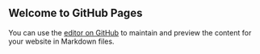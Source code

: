 ## Welcome to GitHub Pages

You can use the [editor on GitHub](https://github.com/zzk220106/zzk220106.github.io/edit/master/index.md) to maintain and preview the content for your website in Markdown files.

